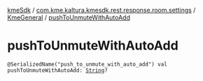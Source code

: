 [kmeSdk](../../index.md) / [com.kme.kaltura.kmesdk.rest.response.room.settings](../index.md) / [KmeGeneral](index.md) / [pushToUnmuteWithAutoAdd](./push-to-unmute-with-auto-add.md)

# pushToUnmuteWithAutoAdd

`@SerializedName("push_to_unmute_with_auto_add") val pushToUnmuteWithAutoAdd: `[`String`](https://kotlinlang.org/api/latest/jvm/stdlib/kotlin/-string/index.html)`?`